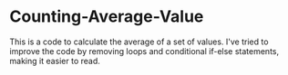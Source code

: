 # Counting-Average-Value

This is a code to calculate the average of a set of values. I've tried to improve the code by removing loops and conditional if-else statements, making it easier to read.
